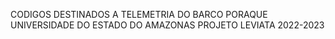 CODIGOS DESTINADOS A TELEMETRIA DO BARCO PORAQUE
UNIVERSIDADE DO ESTADO DO AMAZONAS
PROJETO LEVIATA 2022-2023

